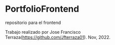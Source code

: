 # PortfolioFrontend
repositorio para el frontend

Trabajo realizado por Jose Francisco Terraza(https://github.com/Jfterraza01). Nov, 2022.
